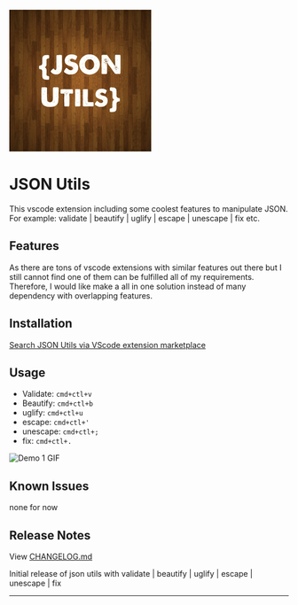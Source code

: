 ![JSON utils icon](https://github.com/teddylun/json-utils/blob/master/images/json_utils.png?raw=true)

# JSON Utils

This vscode extension including some coolest features to manipulate JSON. For example: validate | beautify | uglify | escape | unescape | fix etc.

## Features

As there are tons of vscode extensions with similar features out there but I still cannot find one of them can be fulfilled all of my requirements. Therefore, I would like make a all in one solution instead of many dependency with overlapping features.

## Installation

[Search JSON Utils via VScode extension marketplace](https://marketplace.visualstudio.com/items?itemName=teddylun.json-utils)

## Usage
- Validate: `cmd+ctl+v`
- Beautify: `cmd+ctl+b`
- uglify: `cmd+ctl+u`
- escape: `cmd+ctl+'`
- unescape: `cmd+ctl+;`
- fix: `cmd+ctl+.`

![Demo 1 GIF](https://github.com/teddylun/json-utils/blob/master/images/demo_1.gif?raw=true)

## Known Issues

none for now

## Release Notes

View [CHANGELOG.md](https://github.com/teddylun/json-utils/blob/master/CHANGELOG.md)


Initial release of json utils with validate | beautify | uglify | escape | unescape | fix

-----------------------------------------------------------------------------------------------------------

